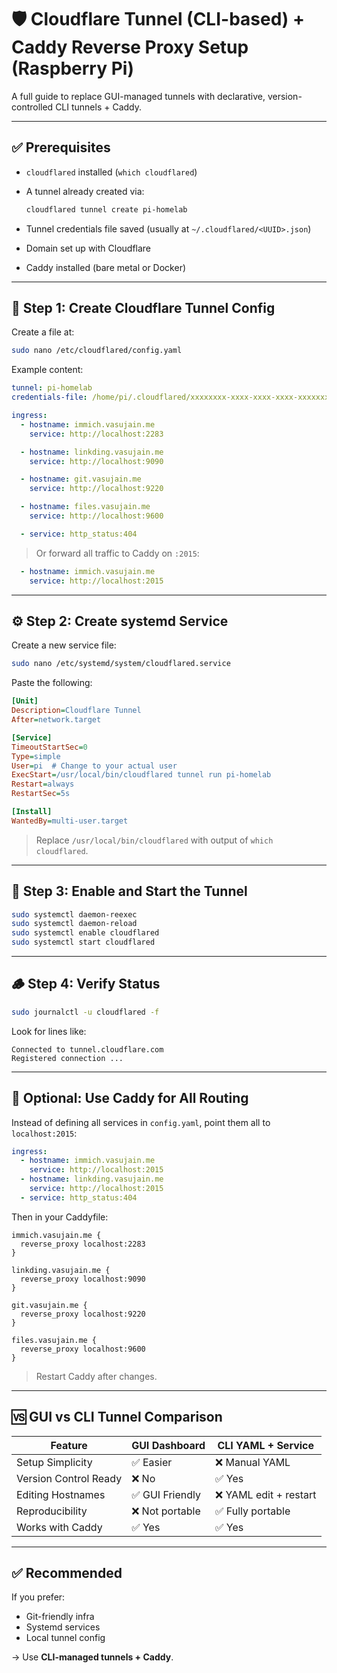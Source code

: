 # 🛡️ Cloudflare Tunnel (CLI-based) + Caddy Reverse Proxy Setup (Raspberry Pi)

A full guide to replace GUI-managed tunnels with declarative, version-controlled CLI tunnels + Caddy.

---

## ✅ Prerequisites

- `cloudflared` installed (`which cloudflared`)
- A tunnel already created via:

  ```bash
  cloudflared tunnel create pi-homelab
  ```

- Tunnel credentials file saved (usually at `~/.cloudflared/<UUID>.json`)
- Domain set up with Cloudflare
- Caddy installed (bare metal or Docker)

---

## 🔧 Step 1: Create Cloudflare Tunnel Config

Create a file at:

```bash
sudo nano /etc/cloudflared/config.yaml
```

Example content:

```yaml
tunnel: pi-homelab
credentials-file: /home/pi/.cloudflared/xxxxxxxx-xxxx-xxxx-xxxx-xxxxxxxxxxxx.json

ingress:
  - hostname: immich.vasujain.me
    service: http://localhost:2283

  - hostname: linkding.vasujain.me
    service: http://localhost:9090

  - hostname: git.vasujain.me
    service: http://localhost:9220

  - hostname: files.vasujain.me
    service: http://localhost:9600

  - service: http_status:404
```

> Or forward all traffic to Caddy on `:2015`:

```yaml
  - hostname: immich.vasujain.me
    service: http://localhost:2015
```

---

## ⚙️ Step 2: Create systemd Service

Create a new service file:

```bash
sudo nano /etc/systemd/system/cloudflared.service
```

Paste the following:

```ini
[Unit]
Description=Cloudflare Tunnel
After=network.target

[Service]
TimeoutStartSec=0
Type=simple
User=pi  # Change to your actual user
ExecStart=/usr/local/bin/cloudflared tunnel run pi-homelab
Restart=always
RestartSec=5s

[Install]
WantedBy=multi-user.target
```

> Replace `/usr/local/bin/cloudflared` with output of `which cloudflared`.

---

## 🚀 Step 3: Enable and Start the Tunnel

```bash
sudo systemctl daemon-reexec
sudo systemctl daemon-reload
sudo systemctl enable cloudflared
sudo systemctl start cloudflared
```

---

## 🪵 Step 4: Verify Status

```bash
sudo journalctl -u cloudflared -f
```

Look for lines like:

```
Connected to tunnel.cloudflare.com
Registered connection ...
```

---

## 🧭 Optional: Use Caddy for All Routing

Instead of defining all services in `config.yaml`, point them all to `localhost:2015`:

```yaml
ingress:
  - hostname: immich.vasujain.me
    service: http://localhost:2015
  - hostname: linkding.vasujain.me
    service: http://localhost:2015
  - service: http_status:404
```

Then in your Caddyfile:

```caddyfile
immich.vasujain.me {
  reverse_proxy localhost:2283
}

linkding.vasujain.me {
  reverse_proxy localhost:9090
}

git.vasujain.me {
  reverse_proxy localhost:9220
}

files.vasujain.me {
  reverse_proxy localhost:9600
}
```

> Restart Caddy after changes.

---

## 🆚 GUI vs CLI Tunnel Comparison

| Feature                 | GUI Dashboard              | CLI YAML + Service         |
|------------------------|----------------------------|----------------------------|
| Setup Simplicity       | ✅ Easier                  | ❌ Manual YAML             |
| Version Control Ready  | ❌ No                      | ✅ Yes                     |
| Editing Hostnames      | ✅ GUI Friendly            | ❌ YAML edit + restart     |
| Reproducibility        | ❌ Not portable            | ✅ Fully portable          |
| Works with Caddy       | ✅ Yes                     | ✅ Yes                     |

---

## ✅ Recommended

If you prefer:
- Git-friendly infra
- Systemd services
- Local tunnel config

→ Use **CLI-managed tunnels + Caddy**.

```

